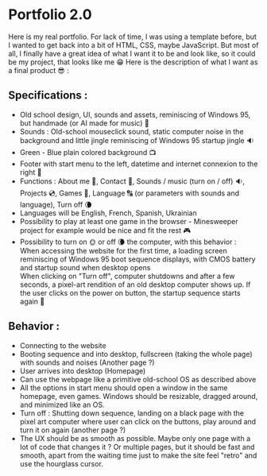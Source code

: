 # Portfolio 2.0 

Here is my real portfolio. For lack of time, I was using a template before, but I wanted to get back into a bit of HTML, CSS, maybe JavaScript. But most of all, I finally have a great idea of what I want it to be and look like, so it could be my project, that looks like me 😁
Here is the description of what I want as a final product 😎 :
  
## Specifications :  
  
- Old school design, UI, sounds and assets, reminiscing of Windows 95, but handmade (or AI made for music) 💾
- Sounds : Old-school mouseclick sound, static computer noise in the background and little jingle reminiscing of Windows 95 startup jingle 🔉
- Green - Blue plain colored background 📺
- Footer with start menu to the left, datetime and internet connexion to the right 📆
- Functions : About me 📑, Contact 📧, Sounds / music (turn on / off) 🔉, Projects 💿, Games 👾, Language 🔠 (or parameters with sounds and language), Turn off 🌘
- Languages will be English, French, Spanish, Ukrainian
- Possibility to play at least one game in the browser - Minesweeper project for example would be nice and fit the rest 🎮 
- Possibility to turn on 🌞 or off 🌘 the computer, with this behavior :  
When accessing the website for the first time, a loading screen reminiscing of Windows 95 boot sequence displays, with CMOS battery and startup sound when desktop opens  
When clicking on "Turn off", computer shutdowns and after a few seconds, a pixel-art rendition of an old desktop computer shows up. If the user clicks on the power on button, the startup sequence starts again 👀

## Behavior :
- Connecting to the website
- Booting sequence and into desktop, fullscreen (taking the whole page) with sounds and noises (Another page ?)
- User arrives into desktop (Homepage)
- Can use the webpage like a primitive old-school OS as described above
- All the options in start menu should open a window in the same homepage, even games. Windows should be resizable, dragged around, and minimized like an OS.
- Turn off : Shutting down sequence, landing on a black page with the pixel art computer where user can click on the buttons, play around and turn it on again (another page ?)
- The UX should be as smooth as possible. Maybe only one page with a lot of code that changes it ? Or multiple pages, but it should be fast and smooth, apart from the waiting time just to make the site feel "retro" and use the hourglass cursor.